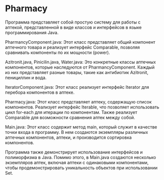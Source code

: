 # Pharmacy
Программа представляет собой простую систему для работы с аптекой, представленной в виде классов и интерфейсов в языке программирования Java.

PharmancyComponent.java: Этот класс представляет общий компонент аптечного товара и реализует интерфейс Comparable, позволяя сравнивать компоненты по их мощности (power).

Azitronit.java, Pinicilin.java, Water.java: Это конкретные классы аптечных компонентов, которые наследуются от PharmancyComponent. Каждый из них представляет разные товары, такие как антибиотик Azitronit, пенициллин и вода.

IteratorComponent.java: Этот класс реализует интерфейс Iterator для перебора компонентов в аптеке.

Pharmacy.java: Этот класс представляет аптеку, содержащую список компонентов. Реализует интерфейс Iterable, что позволяет использовать цикл for-each для итерации по компонентам. Также реализует Comparable для возможности сравнения аптек между собой.

Main.java: Этот класс содержит метод main, который служит в качестве точки входа в программу. В нем создаются экземпляры различных аптечных компонентов, аптеки, и производится сортировка компонентов.

Программа также демонстрирует использование интерфейсов и полиморфизма в Java. Помимо этого, в Main.java создаются несколько экземпляров аптек, включая аптеки с одинаковыми компонентами, чтобы продемонстрировать уникальность объектов при использовании Set.
